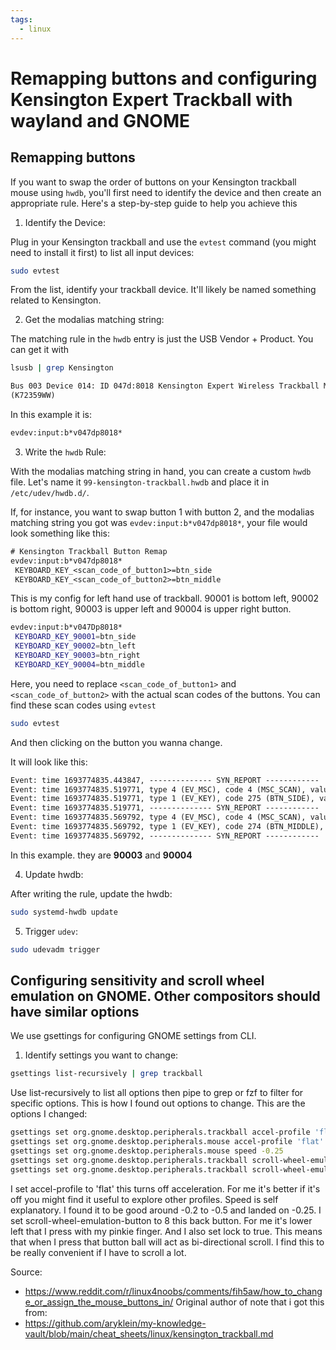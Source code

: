 ```yaml
---
tags:
  - linux
---
```

# Remapping buttons and configuring Kensington Expert Trackball with wayland and GNOME

## Remapping buttons

If you want to swap the order of buttons on your Kensington trackball mouse
using `hwdb`, you'll first need to identify the device and then create an
appropriate rule. Here's a step-by-step guide to help you achieve this

1) Identify the Device:

Plug in your Kensington trackball and use the `evtest` command (you might need
to install it first) to list all input devices:

```bash
sudo evtest
```

From the list, identify your trackball device. It'll likely be named something
related to Kensington.

2) Get the modalias matching string:

The matching rule in the `hwdb` entry is just the USB Vendor + Product. You can
get it with

```bash
lsusb | grep Kensington
```

```txt
Bus 003 Device 014: ID 047d:8018 Kensington Expert Wireless Trackball Mouse
(K72359WW)
```

In this example it is:

```txt
evdev:input:b*v047dp8018*
```

3) Write the `hwdb` Rule:

With the modalias matching string in hand, you can create a custom `hwdb` file.
Let's name it `99-kensington-trackball.hwdb` and place it in
`/etc/udev/hwdb.d/`.

If, for instance, you want to swap button 1 with button 2, and the modalias
matching string you got was `evdev:input:b*v047dp8018*`, your file would look
something like this:

```txt
# Kensington Trackball Button Remap
evdev:input:b*v047dp8018*
 KEYBOARD_KEY_<scan_code_of_button1>=btn_side
 KEYBOARD_KEY_<scan_code_of_button2>=btn_middle
```

This is my config for left hand use of trackball. 90001 is bottom left, 90002 is bottom right, 90003 is upper left and 90004 is upper right button.
```bash
evdev:input:b*v047Dp8018*
 KEYBOARD_KEY_90001=btn_side
 KEYBOARD_KEY_90002=btn_left
 KEYBOARD_KEY_90003=btn_right
 KEYBOARD_KEY_90004=btn_middle
```

Here, you need to replace `<scan_code_of_button1>` and `<scan_code_of_button2>`
with the actual scan codes of the buttons. You can find these scan codes using
`evtest`

```bash
sudo evtest
```

And then clicking on the button you wanna change.

It will look like this:

```txt
Event: time 1693774835.443847, -------------- SYN_REPORT ------------
Event: time 1693774835.519771, type 4 (EV_MSC), code 4 (MSC_SCAN), value 90003
Event: time 1693774835.519771, type 1 (EV_KEY), code 275 (BTN_SIDE), value 0
Event: time 1693774835.519771, -------------- SYN_REPORT ------------
Event: time 1693774835.569792, type 4 (EV_MSC), code 4 (MSC_SCAN), value 90004
Event: time 1693774835.569792, type 1 (EV_KEY), code 274 (BTN_MIDDLE), value 1
Event: time 1693774835.569792, -------------- SYN_REPORT ------------
```

In this example. they are **90003** and **90004**

4) Update hwdb:

After writing the rule, update the hwdb:

```bash
sudo systemd-hwdb update
```

5) Trigger `udev`:

```bash
sudo udevadm trigger
```

## Configuring sensitivity and scroll wheel emulation on GNOME. Other compositors should have similar options

We use gsettings for configuring GNOME settings from CLI. 
1) Identify settings you want to change:

```bash
gsettings list-recursively | grep trackball
```

Use list-recursively to list all options then pipe to grep or fzf to filter for specific options. This is how I found out options to change. This are the options I changed: 

```bash
gsettings set org.gnome.desktop.peripherals.trackball accel-profile 'flat'
gsettings set org.gnome.desktop.peripherals.mouse accel-profile 'flat'
gsettings set org.gnome.desktop.peripherals.mouse speed -0.25
gsettings set org.gnome.desktop.peripherals.trackball scroll-wheel-emulation-button 8
gsettings set org.gnome.desktop.peripherals.trackball scroll-wheel-emulation-button-lock true
```

I set accel-profile to 'flat' this turns off acceleration. For me it's better if it's off you might find it useful to explore other profiles. 
Speed is self explanatory. I found it to be good around -0.2 to -0.5 and landed on -0.25. 
I set scroll-wheel-emulation-button to 8 this back button. For me it's lower left that I press with my pinkie finger. And I also set lock to true. This means that when I press that button ball will act as bi-directional scroll. I find this to be really convenient if I have to scroll a lot.

Source:
- https://www.reddit.com/r/linux4noobs/comments/fih5aw/how_to_change_or_assign_the_mouse_buttons_in/
Original author of note that i got this from:
- https://github.com/aryklein/my-knowledge-vault/blob/main/cheat_sheets/linux/kensington_trackball.md